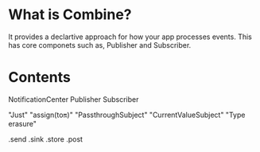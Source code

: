 # What is Combine?

It provides a declartive approach for how your app processes events. This has core componets such as, Publisher and Subscriber.

# Contents

NotificationCenter
Publisher
Subscriber

"Just"
"assign(to:on:)"
"PassthroughSubject"
"CurrentValueSubject"
"Type erasure"


.send
.sink
.store
.post
